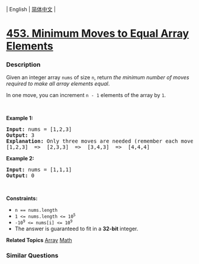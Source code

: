 | English | [简体中文](README.md) |

# [453. Minimum Moves to Equal Array Elements](https://leetcode.cn/problems/minimum-moves-to-equal-array-elements)
 ### Description
<p>Given an integer array <code>nums</code> of size <code>n</code>, return <em>the minimum number of moves required to make all array elements equal</em>.</p>

<p>In one move, you can increment <code>n - 1</code> elements of the array by <code>1</code>.</p>

<p>&nbsp;</p>
<p><strong class="example">Example 1:</strong></p>

<pre>
<strong>Input:</strong> nums = [1,2,3]
<strong>Output:</strong> 3
<strong>Explanation:</strong> Only three moves are needed (remember each move increments two elements):
[1,2,3]  =&gt;  [2,3,3]  =&gt;  [3,4,3]  =&gt;  [4,4,4]
</pre>

<p><strong class="example">Example 2:</strong></p>

<pre>
<strong>Input:</strong> nums = [1,1,1]
<strong>Output:</strong> 0
</pre>

<p>&nbsp;</p>
<p><strong>Constraints:</strong></p>

<ul>
	<li><code>n == nums.length</code></li>
	<li><code>1 &lt;= nums.length &lt;= 10<sup>5</sup></code></li>
	<li><code>-10<sup>9</sup> &lt;= nums[i] &lt;= 10<sup>9</sup></code></li>
	<li>The answer is guaranteed to fit in a <strong>32-bit</strong> integer.</li>
</ul>

**Related Topics**  [Array](https://leetcode.cn/tag/array) [Math](https://leetcode.cn/tag/math) 

### Similar Questions
